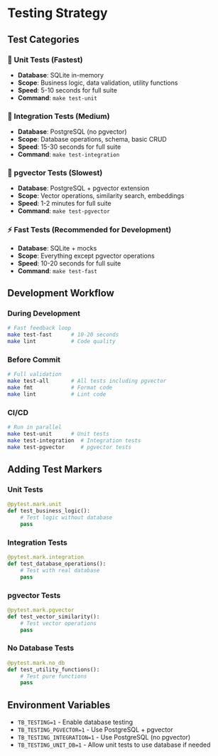 # Testing Strategy

## Test Categories

### 🚀 Unit Tests (Fastest)

- **Database**: SQLite in-memory
- **Scope**: Business logic, data validation, utility functions
- **Speed**: 5-10 seconds for full suite
- **Command**: `make test-unit`

### 🏃 Integration Tests (Medium)

- **Database**: PostgreSQL (no pgvector)
- **Scope**: Database operations, schema, basic CRUD
- **Speed**: 15-30 seconds for full suite
- **Command**: `make test-integration`

### 🐌 pgvector Tests (Slowest)

- **Database**: PostgreSQL + pgvector extension
- **Scope**: Vector operations, similarity search, embeddings
- **Speed**: 1-2 minutes for full suite
- **Command**: `make test-pgvector`

### ⚡ Fast Tests (Recommended for Development)

- **Database**: SQLite + mocks
- **Scope**: Everything except pgvector operations
- **Speed**: 10-20 seconds for full suite
- **Command**: `make test-fast`

## Development Workflow

### During Development

```bash
# Fast feedback loop
make test-fast      # 10-20 seconds
make lint           # Code quality
```

### Before Commit

```bash
# Full validation
make test-all       # All tests including pgvector
make fmt            # Format code
make lint           # Lint code
```

### CI/CD

```bash
# Run in parallel
make test-unit      # Unit tests
make test-integration  # Integration tests  
make test-pgvector     # pgvector tests
```

## Adding Test Markers

### Unit Tests

```python
@pytest.mark.unit
def test_business_logic():
    # Test logic without database
    pass
```

### Integration Tests

```python
@pytest.mark.integration
def test_database_operations():
    # Test with real database
    pass
```

### pgvector Tests

```python
@pytest.mark.pgvector
def test_vector_similarity():
    # Test vector operations
    pass
```

### No Database Tests

```python
@pytest.mark.no_db
def test_utility_functions():
    # Test pure functions
    pass
```

## Environment Variables

- `TB_TESTING=1` - Enable database testing
- `TB_TESTING_PGVECTOR=1` - Use PostgreSQL + pgvector
- `TB_TESTING_INTEGRATION=1` - Use PostgreSQL (no pgvector)
- `TB_TESTING_UNIT_DB=1` - Allow unit tests to use database if needed
